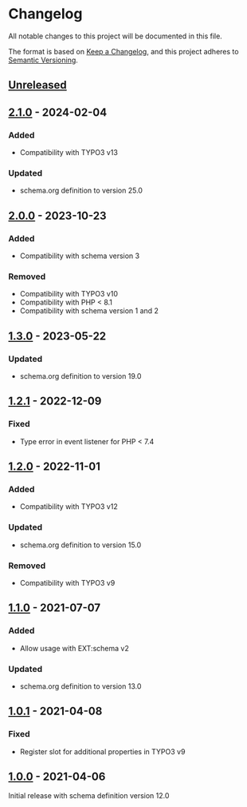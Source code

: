 # Changelog
All notable changes to this project will be documented in this file.

The format is based on [Keep a Changelog](https://keepachangelog.com/en/1.0.0/),
and this project adheres to [Semantic Versioning](https://semver.org/spec/v2.0.0.html).

## [Unreleased]

## [2.1.0] - 2024-02-04

### Added
- Compatibility with TYPO3 v13

### Updated
- schema.org definition to version 25.0

## [2.0.0] - 2023-10-23

### Added
- Compatibility with schema version 3

### Removed
- Compatibility with TYPO3 v10
- Compatibility with PHP < 8.1
- Compatibility with schema version 1 and 2

## [1.3.0] - 2023-05-22

### Updated
- schema.org definition to version 19.0

## [1.2.1] - 2022-12-09

### Fixed
- Type error in event listener for PHP < 7.4

## [1.2.0] - 2022-11-01

### Added
- Compatibility with TYPO3 v12

### Updated
- schema.org definition to version 15.0

### Removed
- Compatibility with TYPO3 v9

## [1.1.0] - 2021-07-07

### Added
- Allow usage with EXT:schema v2

### Updated
- schema.org definition to version 13.0

## [1.0.1] - 2021-04-08

### Fixed
- Register slot for additional properties in TYPO3 v9

## [1.0.0] - 2021-04-06

Initial release with schema definition version 12.0


[Unreleased]: https://github.com/brotkrueml/schema-bib/compare/v2.1.0...HEAD
[2.1.0]: https://github.com/brotkrueml/schema-bib/compare/v2.0.0...v2.1.0
[2.0.0]: https://github.com/brotkrueml/schema-bib/compare/v1.3.0...v2.0.0
[1.3.0]: https://github.com/brotkrueml/schema-bib/compare/v1.2.1...v1.3.0
[1.2.1]: https://github.com/brotkrueml/schema-bib/compare/v1.2.0...v1.2.1
[1.2.0]: https://github.com/brotkrueml/schema-bib/compare/v1.1.0...v1.2.0
[1.1.0]: https://github.com/brotkrueml/schema-bib/compare/v1.0.1...v1.1.0
[1.0.1]: https://github.com/brotkrueml/schema-bib/compare/v1.0.0...v1.0.1
[1.0.0]: https://github.com/brotkrueml/schema-bib/releases/tag/v1.0.0
